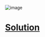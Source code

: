 ![image](https://user-images.githubusercontent.com/55154187/121387650-7912f780-c968-11eb-8005-331f76eea966.png)

# [Solution](https://github.com/Shivam-Riyar/Python-p2p-programming-classes/blob/main/Assessment%20-%2003/problem1sol.py)
